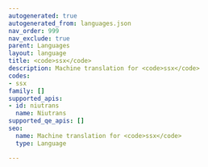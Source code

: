 ```yaml
---
autogenerated: true
autogenerated_from: languages.json
nav_order: 999
nav_exclude: true
parent: Languages
layout: language
title: <code>ssx</code>
description: Machine translation for <code>ssx</code>
codes:
- ssx
family: []
supported_apis:
- id: niutrans
  name: Niutrans
supported_qe_apis: []
seo:
  name: Machine translation for <code>ssx</code>
  type: Language

---
```


